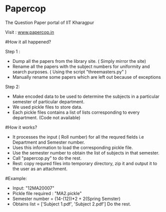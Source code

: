 # Papercop
The Question Paper portal of IIT Kharagpur

Visit : www.papercop.in

#How it all happened?

Step 1 :
- Dump all the papers from the library site. ( Simply mirror the site)
- Rename all the papers with the subject numbers for uniformity and search purposes. ( Using the script "threemasters.py" )
- Manually rename some papers which are left out because of exceptions

Step 2:
- Make encoded data to be used to determine the subjects in a particular semester of particular department.
- We used pickle files to store data.
- Each pickle files contains a list of lists corresponding to every department. (Code not available)

#How it works?
- It processes the input ( Roll number) for all the requred fields i.e Department and Semester number.
- Uses this information to load the corresponding pickle file.
- Use the semester number to obtain the list of subjects in that semester.
- Call "papercop.py" to do the rest.
- Rest: copy requred files into temporary directory, zip it and output it to the user as an attachment. 


#Example:
- Input: "12MA20007"
- Pickle file required : "MA2.pickle"
- Semester number =  (14-(12))*2 + 2(Spring Semster)
- Obtains list = ['Subject 1.pdf', 'Subject 2.pdf']
Do the rest.
